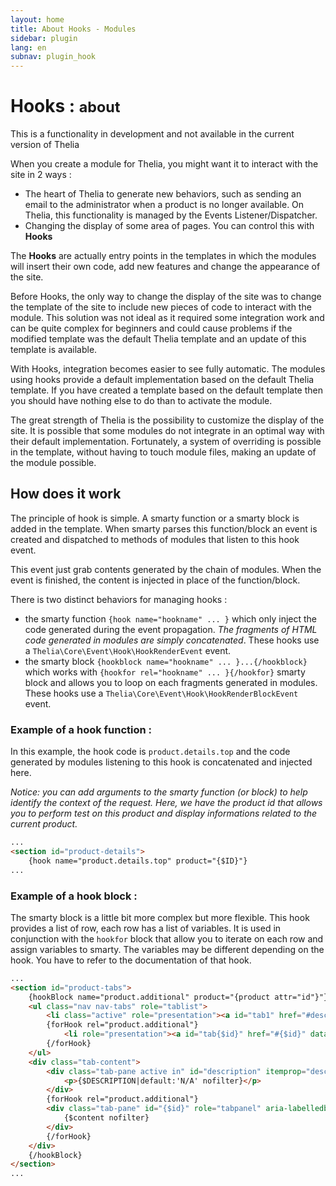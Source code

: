 ```yaml
---
layout: home
title: About Hooks - Modules
sidebar: plugin
lang: en
subnav: plugin_hook
---
```


<div class="page-header">
    <h1>Hooks : <small>about</small></h1>
</div>

<div class="alert alert-warning">
<p>This is a functionality in development and not available in the current version of Thelia</p>
</div>

When you create a module for Thelia, you might want it to interact with the site in 2 ways :

- The heart of Thelia to generate new behaviors, such as sending an email to the administrator when a product is no longer available. On Thelia, this functionality is managed by the Events Listener/Dispatcher.
- Changing the display of some area of pages. You can control this with **Hooks**

The **Hooks** are actually entry points in the templates in which the modules will insert their own code, add new features and change the appearance of the site.

Before Hooks, the only way to change the display of the site was to change the template of the site to include new pieces of code to interact with the module.
This solution was not ideal as it required some integration work and can be quite complex for beginners and could cause problems if the modified template was the default Thelia template and an update of this template is available.

With Hooks, integration becomes easier to see fully automatic. The modules using hooks provide a default implementation based on the default Thelia template. If you have created a template based on the default template then you should have nothing else to do than to activate the module.

The great strength of Thelia is the possibility to customize the display of the site. It is possible that some modules do not integrate in an optimal way with their default implementation.
Fortunately, a system of overriding is possible in the template, without having to touch module files, making an update of the module possible.


## How does it work

The principle of hook is simple. A smarty function or a smarty block is added in the template. When smarty parses this function/block an event is created and dispatched to methods of modules that listen to this hook event.

This event just grab contents generated by the chain of modules. When the event is finished, the content is injected in place of the function/block.

There is two distinct behaviors for managing hooks : 

- the smarty function ```{hook name="hookname" ... }``` which only inject the code generated during the event propagation. *The fragments of HTML code generated in modules are simply concatenated*. These hooks use a ```Thelia\Core\Event\Hook\HookRenderEvent``` event.
- the smarty block ```{hookblock name="hookname" ... }...{/hookblock}``` which works with ```{hookfor rel="hookname" ... }{/hookfor}``` smarty block and allows you to loop on each fragments generated in modules. These hooks use a ```Thelia\Core\Event\Hook\HookRenderBlockEvent``` event.


### Example of a hook function :

In this example, the hook code is ```product.details.top``` and the code generated by modules listening to this hook is concatenated and injected here.

*Notice: you can add arguments to the smarty function (or block) to help identify the context of the request. Here, we have the product id that allows you to perform test on this product and display informations related to the current product.*

```html
...
<section id="product-details">
    {hook name="product.details.top" product="{$ID}"}
...
```


### Example of a hook block :

The smarty block is a little bit more complex but more flexible. This hook provides a list of row, each row has a list of variables. It is used in conjunction with the ```hookfor``` block that allow you to iterate on each row and assign variables to smarty. The variables may be different depending on the hook. You have to refer to the documentation of that hook.


```html
...
<section id="product-tabs">
    {hookBlock name="product.additional" product="{product attr="id"}"}
    <ul class="nav nav-tabs" role="tablist">
        <li class="active" role="presentation"><a id="tab1" href="#description" data-toggle="tab" role="tab">{intl l="Description"}</a></li>
        {forHook rel="product.additional"}
            <li role="presentation"><a id="tab{$id}" href="#{$id}" data-toggle="tab" role="tab">{$title}</a></li>
        {/forHook}
    </ul>
    <div class="tab-content">
        <div class="tab-pane active in" id="description" itemprop="description" role="tabpanel" aria-labelledby="tab1">
            <p>{$DESCRIPTION|default:'N/A' nofilter}</p>
        </div>
        {forHook rel="product.additional"}
        <div class="tab-pane" id="{$id}" role="tabpanel" aria-labelledby="tab{$id}">
            {$content nofilter}
        </div>
        {/forHook}
    </div>
    {/hookBlock}
</section>
...
```
